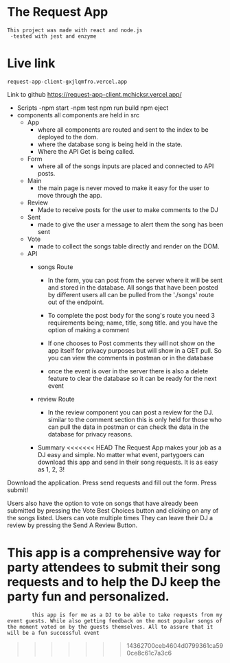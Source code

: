 # The Request App
    This project was made with react and node.js
     -tested with jest and enzyme
# Live link
    request-app-client-gxjlqmfro.vercel.app
Link to github
    https://request-app-client.mchicksr.vercel.app/
- Scripts
    -npm start
    -npm test
    npm run build
    npm eject
- components
all components are held in src
    - App
        - where all components are routed and sent to the index to be deployed to the dom.
        - where the database song is being held in the state.
        - Where the API Get is being called.
    - Form
        - where all of the songs inputs are placed and
        connected to API posts.
    - Main
        - the main page is never moved to make it easy for the user to move through the app.
    - Review 
        - Made to receive posts for the user to make comments to the DJ
    - Sent
        - made to give the user a message to alert them the song has been sent
    - Vote
        - made to collect the songs table directly and render on the DOM.
    - API
        - songs Route
            - In the form, you can post from the server where it will be sent and stored in the database. All songs that have been posted by different users all can be pulled from the './songs' route out of the endpoint.

            - To complete the post body for the song's route you need 3 requirements being; name, title, song title. and you have the option of making a comment

            - If one chooses to Post comments they will not show on the app itself for privacy purposes but will show in a GET pull. So you can view the comments in postman or in the database

            - once the event is over in the server there is also a delete feature to clear the database so it can be ready for the next event

        - review Route
            - In the review component you can post a review for the DJ. similar to the comment section this is only held for those who can pull the data in postman or can check the data in the database for privacy reasons.

        - Summary
<<<<<<< HEAD
           The Request App makes your job as a DJ easy and simple. No matter what event, partygoers can download this app and send in their song requests. It is as easy as 1, 2, 3!

Download the application.
Press send requests and fill out the form.
Press submit!

Users also have the option to vote on songs that have already been submitted by pressing the Vote Best Choices button and clicking on any of the songs listed. Users can vote multiple times They can leave their DJ a review by pressing the Send A Review Button.

This app is a comprehensive way for party attendees to submit their song requests and to help the DJ keep the party fun and personalized. 
=======
            this app is for me as a DJ to be able to take requests from my event guests. While also getting feedback on the most popular songs of the moment voted on by the guests themselves. All to assure that it will be a fun successful event
>>>>>>> 14362700ceb4604d0799361ca590ce8c61c7a3c6
